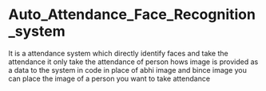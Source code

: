 # Auto_Attendance_Face_Recognition_system
It is a attendance system which directly identify faces and take the attendance it only take the attendance of person hows image is provided as a data to the system in code
in place of abhi image and bince image you can place the image of a person you want to take attendance 
